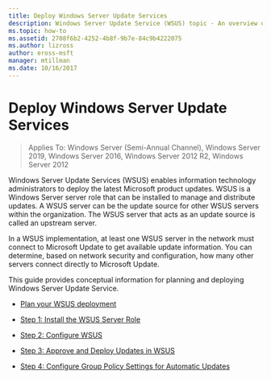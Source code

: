```yaml
---
title: Deploy Windows Server Update Services
description: Windows Server Update Service (WSUS) topic - An overview of the deployment process with links to the four steps to accomplish it
ms.topic: how-to
ms.assetid: 2708f6b2-4252-4b8f-9b7e-84c9b4222075
ms.author: lizross
author: eross-msft
manager: mtillman
ms.date: 10/16/2017
---
```

# Deploy Windows Server Update Services

>Applies To: Windows Server (Semi-Annual Channel), Windows Server 2019, Windows Server 2016, Windows Server 2012 R2, Windows Server 2012

Windows Server Update Services (WSUS) enables information technology administrators to deploy the latest Microsoft product updates. WSUS is a Windows Server server role that can be installed to manage and distribute updates. A WSUS server can be the update source for other WSUS servers within the organization. The WSUS server that acts as an update source is called an upstream server.

In a WSUS implementation, at least one WSUS server in the network must connect to Microsoft Update to get available update information. You can determine, based on network security and configuration, how many other servers connect directly to Microsoft Update.

This guide provides conceptual information for planning and deploying Windows Server Update Service.

-   [Plan your WSUS deployment](../plan/plan-your-wsus-deployment.md)

-   [Step 1: Install the WSUS Server Role](1-install-the-wsus-server-role.md)

-   [Step 2: Configure WSUS](2-configure-wsus.md)

-   [Step 3: Approve and Deploy Updates in WSUS](3-approve-and-deploy-updates-in-wsus.md)

-   [Step 4: Configure Group Policy Settings for Automatic Updates](4-configure-group-policy-settings-for-automatic-updates.md)
